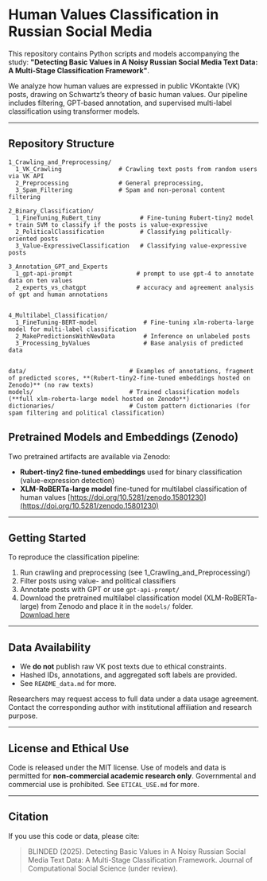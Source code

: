 # Human Values Classification in Russian Social Media

This repository contains Python scripts and models accompanying the study:
**"Detecting Basic Values in A Noisy Russian Social Media Text Data: A Multi-Stage Classification Framework"**.

We analyze how human values are expressed in public VKontakte (VK) posts, drawing on Schwartz’s theory of basic human values. Our pipeline includes filtering, GPT-based annotation, and supervised multi-label classification using transformer models.

---

## Repository Structure

```
1_Crawling_and_Preprocessing/
  1_VK_Crawling                # Crawling text posts from random users via VK API 
  2_Preprocessing              # General preprocessing, 
  3_Spam_Filtering             # Spam and non-peronal content filtering

2_Binary_Classification/
  1_FineTuning_RuBert_tiny           # Fine-tuning Rubert-tiny2 model + train SVM to classify if the posts is value-expressive
  2_PoliticalClassification          # Classifying politically-oriented posts
  3_Value-ExpressiveClassification   # Classifying value-expressive posts

3_Annotation_GPT_and_Experts
  1_gpt-api-prompt                  # prompt to use gpt-4 to annotate data on ten values
  2_experts_vs_chatgpt              # accuracy and agreement analysis of gpt and human annotations


4_Multilabel_Classification/
  1_FineTuning-BERT-model             # Fine-tuning xlm-roberta-large model for multi-label classification
  2_MakePredictionsWithNewData        # Inference on unlabeled posts
  3_Processing_byValues               # Base analysis of predicted data 


data/                             # Examples of annotations, fragment of predicted scores, **(Rubert-tiny2-fine-tuned embeddings hosted on Zenodo)** (no raw texts)
models/                           # Trained classification models (**full xlm-roberta-large model hosted on Zenodo**)
dictionaries/                     # Custom pattern dictionaries (for spam filtering and political classification)

```

## Pretrained Models and Embeddings (Zenodo)

Two pretrained artifacts are available via Zenodo:

- **Rubert-tiny2 fine-tuned embeddings** used for binary classification (value-expression detection)
- **XLM-RoBERTa-large model** fine-tuned for multilabel classification of human values
[https://doi.org/10.5281/zenodo.15801230](https://doi.org/10.5281/zenodo.15801230)
---

## Getting Started

To reproduce the classification pipeline:

1. Run crawling and preprocessing (see 1\_Crawling\_and\_Preprocessing/)
2. Filter posts using value- and political classifiers
3. Annotate posts with GPT or use `gpt-api-prompt/`
4. Download the pretrained multilabel classification model (XLM-RoBERTa-large) from Zenodo 
   and place it in the `models/` folder.  
   [Download here](https://doi.org/10.5281/zenodo.15801230)

---

## Data Availability

* We **do not** publish raw VK post texts due to ethical constraints.
* Hashed IDs, annotations, and aggregated soft labels are provided.
* See `README_data.md` for more.

Researchers may request access to full data under a data usage agreement. Contact the corresponding author with institutional affiliation and research purpose.

---

## License and Ethical Use

Code is released under the MIT license. Use of models and data is permitted for **non-commercial academic research only**. Governmental and commercial use is prohibited. See `ETICAL_USE.md` for more.

---

## Citation

If you use this code or data, please cite:

> BLINDED  (2025). Detecting Basic Values in A Noisy Russian Social Media Text Data: A Multi-Stage Classification Framework. Journal of Computational Social Science (under review).

